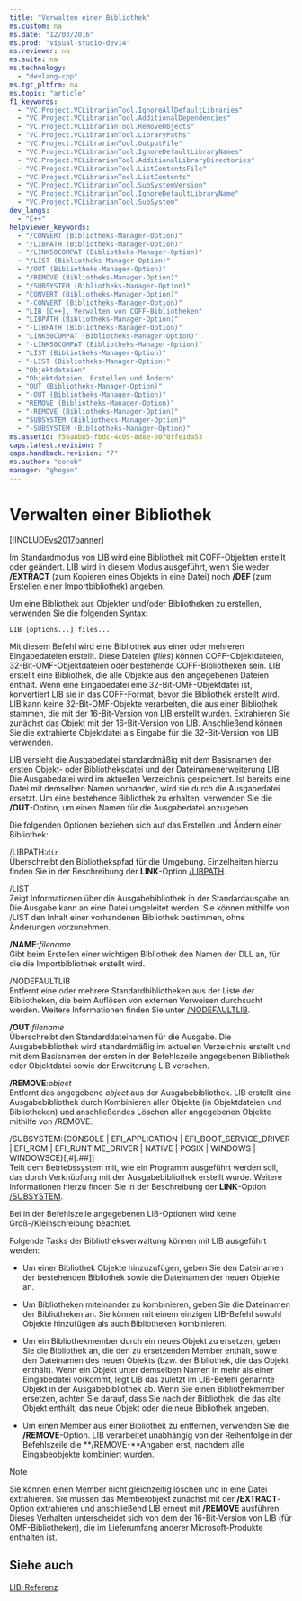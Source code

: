```yaml
---
title: "Verwalten einer Bibliothek"
ms.custom: na
ms.date: "12/03/2016"
ms.prod: "visual-studio-dev14"
ms.reviewer: na
ms.suite: na
ms.technology: 
  - "devlang-cpp"
ms.tgt_pltfrm: na
ms.topic: "article"
f1_keywords: 
  - "VC.Project.VCLibrarianTool.IgnoreAllDefaultLibraries"
  - "VC.Project.VCLibrarianTool.AdditionalDependencies"
  - "VC.Project.VCLibrarianTool.RemoveObjects"
  - "VC.Project.VCLibrarianTool.LibraryPaths"
  - "VC.Project.VCLibrarianTool.OutputFile"
  - "VC.Project.VCLibrarianTool.IgnoreDefaultLibraryNames"
  - "VC.Project.VCLibrarianTool.AdditionalLibraryDirectories"
  - "VC.Project.VCLibrarianTool.ListContentsFile"
  - "VC.Project.VCLibrarianTool.ListContents"
  - "VC.Project.VCLibrarianTool.SubSystemVersion"
  - "VC.Project.VCLibrarianTool.IgnoreDefaultLibraryName"
  - "VC.Project.VCLibrarianTool.SubSystem"
dev_langs: 
  - "C++"
helpviewer_keywords: 
  - "/CONVERT (Bibliotheks-Manager-Option)"
  - "/LIBPATH (Bibliotheks-Manager-Option)"
  - "/LINK50COMPAT (Bibliotheks-Manager-Option)"
  - "/LIST (Bibliotheks-Manager-Option)"
  - "/OUT (Bibliotheks-Manager-Option)"
  - "/REMOVE (Bibliotheks-Manager-Option)"
  - "/SUBSYSTEM (Bibliotheks-Manager-Option)"
  - "CONVERT (Bibliotheks-Manager-Option)"
  - "-CONVERT (Bibliotheks-Manager-Option)"
  - "LIB [C++], Verwalten von COFF-Bibliotheken"
  - "LIBPATH (Bibliotheks-Manager-Option)"
  - "-LIBPATH (Bibliotheks-Manager-Option)"
  - "LINK50COMPAT (Bibliotheks-Manager-Option)"
  - "-LINK50COMPAT (Bibliotheks-Manager-Option)"
  - "LIST (Bibliotheks-Manager-Option)"
  - "-LIST (Bibliotheks-Manager-Option)"
  - "Objektdateien"
  - "Objektdateien, Erstellen und Ändern"
  - "OUT (Bibliotheks-Manager-Option)"
  - "-OUT (Bibliotheks-Manager-Option)"
  - "REMOVE (Bibliotheks-Manager-Option)"
  - "-REMOVE (Bibliotheks-Manager-Option)"
  - "SUBSYSTEM (Bibliotheks-Manager-Option)"
  - "-SUBSYSTEM (Bibliotheks-Manager-Option)"
ms.assetid: f56a8b85-fbdc-4c09-8d8e-00f0ffe1da53
caps.latest.revision: 7
caps.handback.revision: "7"
ms.author: "corob"
manager: "ghogen"
---
```

# Verwalten einer Bibliothek
[!INCLUDE[vs2017banner](../../assembler/inline/includes/vs2017banner.md)]

Im Standardmodus von LIB wird eine Bibliothek mit COFF\-Objekten erstellt oder geändert.  LIB wird in diesem Modus ausgeführt, wenn Sie weder **\/EXTRACT** \(zum Kopieren eines Objekts in eine Datei\) noch **\/DEF** \(zum Erstellen einer Importbibliothek\) angeben.  
  
 Um eine Bibliothek aus Objekten und\/oder Bibliotheken zu erstellen, verwenden Sie die folgenden Syntax:  
  
```  
LIB [options...] files...  
```  
  
 Mit diesem Befehl wird eine Bibliothek aus einer oder mehreren Eingabedateien erstellt.  Diese Dateien \(*files*\) können COFF\-Objektdateien, 32\-Bit\-OMF\-Objektdateien oder bestehende COFF\-Bibliotheken sein.  LIB erstellt eine Bibliothek, die alle Objekte aus den angegebenen Dateien enthält.  Wenn eine Eingabedatei eine 32\-Bit\-OMF\-Objektdatei ist, konvertiert LIB sie in das COFF\-Format, bevor die Bibliothek erstellt wird.  LIB kann keine 32\-Bit\-OMF\-Objekte verarbeiten, die aus einer Bibliothek stammen, die mit der 16\-Bit\-Version von LIB erstellt wurden.  Extrahieren Sie zunächst das Objekt mit der 16\-Bit\-Version von LIB. Anschließend können Sie die extrahierte Objektdatei als Eingabe für die 32\-Bit\-Version von LIB verwenden.  
  
 LIB versieht die Ausgabedatei standardmäßig mit dem Basisnamen der ersten Objekt\- oder Bibliotheksdatei und der Dateinamenerweiterung LIB.  Die Ausgabedatei wird im aktuellen Verzeichnis gespeichert.  Ist bereits eine Datei mit demselben Namen vorhanden, wird sie durch die Ausgabedatei ersetzt.  Um eine bestehende Bibliothek zu erhalten, verwenden Sie die **\/OUT**\-Option, um einen Namen für die Ausgabedatei anzugeben.  
  
 Die folgenden Optionen beziehen sich auf das Erstellen und Ändern einer Bibliothek:  
  
 \/LIBPATH:`dir`  
 Überschreibt den Bibliothekspfad für die Umgebung.  Einzelheiten hierzu finden Sie in der Beschreibung der **LINK**\-Option [\/LIBPATH](../../build/reference/libpath-additional-libpath.md).  
  
 \/LIST  
 Zeigt Informationen über die Ausgabebibliothek in der Standardausgabe an.  Die Ausgabe kann an eine Datei umgeleitet werden.  Sie können mithilfe von \/LIST den Inhalt einer vorhandenen Bibliothek bestimmen, ohne Änderungen vorzunehmen.  
  
 **\/NAME**:*filename*  
 Gibt beim Erstellen einer wichtigen Bibliothek den Namen der DLL an, für die die Importbibliothek erstellt wird.  
  
 \/NODEFAULTLIB  
 Entfernt eine oder mehrere Standardbibliotheken aus der Liste der Bibliotheken, die beim Auflösen von externen Verweisen durchsucht werden.  Weitere Informationen finden Sie unter [\/NODEFAULTLIB](../../build/reference/nodefaultlib-ignore-libraries.md).  
  
 **\/OUT**:*filename*  
 Überschreibt den Standarddateinamen für die Ausgabe.  Die Ausgabebibliothek wird standardmäßig im aktuellen Verzeichnis erstellt und mit dem Basisnamen der ersten in der Befehlszeile angegebenen Bibliothek oder Objektdatei sowie der Erweiterung LIB versehen.  
  
 **\/REMOVE**:*object*  
 Entfernt das angegebene *object* aus der Ausgabebibliothek.  LIB erstellt eine Ausgabebibliothek durch Kombinieren aller Objekte \(in Objektdateien und Bibliotheken\) und anschließendes Löschen aller angegebenen Objekte mithilfe von \/REMOVE.  
  
 \/SUBSYSTEM:{CONSOLE &#124; EFI\_APPLICATION &#124; EFI\_BOOT\_SERVICE\_DRIVER &#124; EFI\_ROM &#124; EFI\_RUNTIME\_DRIVER &#124; NATIVE &#124; POSIX &#124; WINDOWS &#124; WINDOWSCE}\[,\#\[.\#\#\]\]  
 Teilt dem Betriebssystem mit, wie ein Programm ausgeführt werden soll, das durch Verknüpfung mit der Ausgabebibliothek erstellt wurde.  Weitere Informationen hierzu finden Sie in der Beschreibung der **LINK**\-Option [\/SUBSYSTEM](../../build/reference/subsystem-specify-subsystem.md).  
  
 Bei in der Befehlszeile angegebenen LIB\-Optionen wird keine Groß\-\/Kleinschreibung beachtet.  
  
 Folgende Tasks der Bibliotheksverwaltung können mit LIB ausgeführt werden:  
  
-   Um einer Bibliothek Objekte hinzuzufügen, geben Sie den Dateinamen der bestehenden Bibliothek sowie die Dateinamen der neuen Objekte an.  
  
-   Um Bibliotheken miteinander zu kombinieren, geben Sie die Dateinamen der Bibliotheken an.  Sie können mit einem einzigen LIB\-Befehl sowohl Objekte hinzufügen als auch Bibliotheken kombinieren.  
  
-   Um ein Bibliothekmember durch ein neues Objekt zu ersetzen, geben Sie die Bibliothek an, die den zu ersetzenden Member enthält, sowie den Dateinamen des neuen Objekts \(bzw. der Bibliothek, die das Objekt enthält\).  Wenn ein Objekt unter demselben Namen in mehr als einer Eingabedatei vorkommt, legt LIB das zuletzt im LIB\-Befehl genannte Objekt in der Ausgabebibliothek ab.  Wenn Sie einen Bibliothekmember ersetzen, achten Sie darauf, dass Sie nach der Bibliothek, die das alte Objekt enthält, das neue Objekt oder die neue Bibliothek angeben.  
  
-   Um einen Member aus einer Bibliothek zu entfernen, verwenden Sie die **\/REMOVE**\-Option.  LIB verarbeitet unabhängig von der Reihenfolge in der Befehlszeile die **\/REMOVE\-**Angaben erst, nachdem alle Eingabeobjekte kombiniert wurden.  
  
> [!NOTE]
>  Sie können einen Member nicht gleichzeitig löschen und in eine Datei extrahieren.  Sie müssen das Memberobjekt zunächst mit der **\/EXTRACT**\-Option extrahieren und anschließend LIB erneut mit **\/REMOVE** ausführen.  Dieses Verhalten unterscheidet sich von dem der 16\-Bit\-Version von LIB \(für OMF\-Bibliotheken\), die im Lieferumfang anderer Microsoft\-Produkte enthalten ist.  
  
## Siehe auch  
 [LIB\-Referenz](../../build/reference/lib-reference.md)